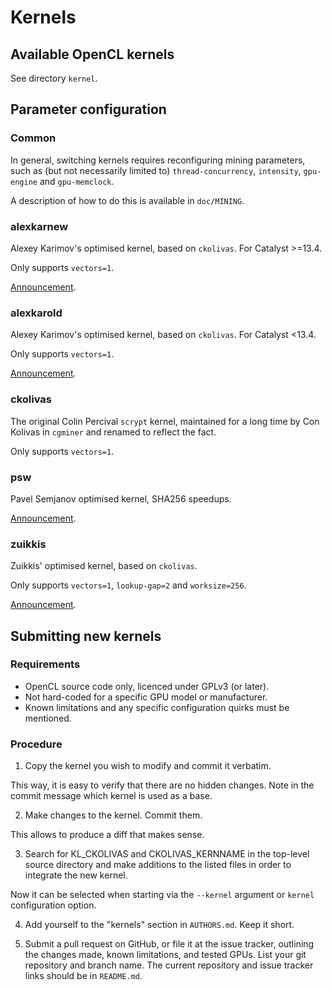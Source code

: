 # Kernels

## Available OpenCL kernels

See directory `kernel`.


## Parameter configuration

### Common

In general, switching kernels requires reconfiguring mining parameters,
such as (but not necessarily limited to) `thread-concurrency`, `intensity`,
`gpu-engine` and `gpu-memclock`.

A description of how to do this is available in `doc/MINING`.


### alexkarnew

Alexey Karimov's optimised kernel, based on `ckolivas`. For Catalyst >=13.4.

Only supports `vectors=1`.

[Announcement](https://litecointalk.org/index.php?topic=4082.0).


### alexkarold

Alexey Karimov's optimised kernel, based on `ckolivas`. For Catalyst <13.4.

Only supports `vectors=1`.

[Announcement](https://litecointalk.org/index.php?topic=4082.0).


### ckolivas

The original Colin Percival `scrypt` kernel, maintained for a long time by
Con Kolivas in `cgminer` and renamed to reflect the fact.

Only supports `vectors=1`.


### psw

Pavel Semjanov optimised kernel, SHA256 speedups.

[Announcement](https://bitcointalk.org/index.php?topic=369858.0).


### zuikkis

Zuikkis' optimised kernel, based on `ckolivas`.

Only supports `vectors=1`, `lookup-gap=2` and `worksize=256`.

[Announcement](https://litecointalk.org/index.php?topic=6058.msg90873#msg90873).


## Submitting new kernels

### Requirements

* OpenCL source code only, licenced under GPLv3 (or later).
* Not hard-coded for a specific GPU model or manufacturer.
* Known limitations and any specific configuration quirks must be mentioned.


### Procedure

1. Copy the kernel you wish to modify and commit it verbatim.

This way, it is easy to verify that there are no hidden changes. Note in
the commit message which kernel is used as a base.

2. Make changes to the kernel. Commit them.

This allows to produce a diff that makes sense.

3. Search for KL_CKOLIVAS and CKOLIVAS_KERNNAME in the top-level source
directory and make additions to the listed files in order to integrate
the new kernel.

Now it can be selected when starting via the `--kernel` argument or
`kernel` configuration option.

4. Add yourself to the "kernels" section in `AUTHORS.md`. Keep it short.

5. Submit a pull request on GitHub, or file it at the issue tracker,
outlining the changes made, known limitations, and tested GPUs. List
your git repository and branch name. The current repository and issue
tracker links should be in `README.md`.
